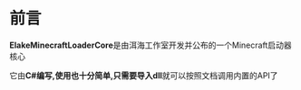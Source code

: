 # 前言

**ElakeMinecraftLoaderCore**是由洱海工作室开发并公布的一个Minecraft启动器核心

它由**C#**编写,使用也十分简单,只需要导入**dll**就可以按照文档调用内置的API了
